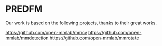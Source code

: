 # PREDFM


Our work is based on the following projects, thanks to their great works.

https://github.com/open-mmlab/mmcv
https://github.com/open-mmlab/mmdetection
https://github.com/open-mmlab/mmrotate



